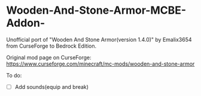 # Wooden-And-Stone-Armor-MCBE-Addon-

Unofficial port of "Wooden And Stone Armor(version 1.4.0)" by Emalix3654 from CurseForge to Bedrock Edition. 

Original mod page on CurseForge: https://www.curseforge.com/minecraft/mc-mods/wooden-and-stone-armor

To do: <br>
- [ ] Add sounds(equip and break)
